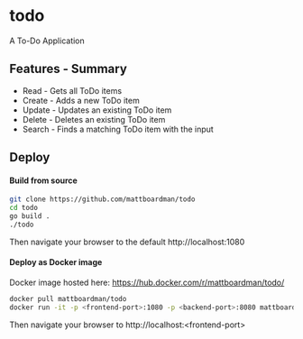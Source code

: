 # todo
A To-Do Application

## Features - Summary
* Read - Gets all ToDo items
* Create - Adds a new ToDo item
* Update - Updates an existing ToDo item
* Delete - Deletes an existing ToDo item
* Search - Finds a matching ToDo item with the input 
  
## Deploy
#### Build from source

````bash
git clone https://github.com/mattboardman/todo
cd todo
go build .
./todo
````
Then navigate your browser to the default http://localhost:1080

#### Deploy as Docker image

Docker image hosted here: https://hub.docker.com/r/mattboardman/todo/

````bash
docker pull mattboardman/todo
docker run -it -p <frontend-port>:1080 -p <backend-port>:8080 mattboardman/todo
````
Then navigate your browser to http://localhost:<frontend-port\>


